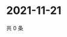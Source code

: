 # 2021-11-21

共 0 条

<!-- BEGIN WEIBO -->
<!-- 最后更新时间 Sun Nov 21 2021 12:18:22 GMT+0800 (China Standard Time) -->

<!-- END WEIBO -->
